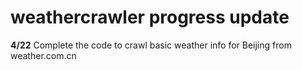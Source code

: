 # weathercrawler progress update
**4/22**
Complete the code to crawl basic weather info for Beijing from weather.com.cn




 
